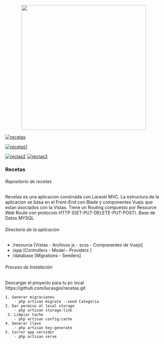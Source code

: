 <p align="center"><a href="https://laravel.com" target="_blank"><img src="https://raw.githubusercontent.com/laravel/art/master/logo-lockup/5%20SVG/2%20CMYK/1%20Full%20Color/laravel-logolockup-cmyk-red.svg" width="400"></a></p>

<a href="https://ibb.co/xgP9GhV"><img src="https://i.ibb.co/qgXq9Bb/recetas.png" alt="recetas" border="0"></a>

<a href="https://ibb.co/D4NsbRX"><img src="https://i.ibb.co/VVdrNqy/recetas1.png" alt="recetas1" border="0"></a>

<a href="https://ibb.co/jZJZ1Kz"><img src="https://i.ibb.co/wrcrxH7/rectas2.png" alt="rectas2" border="0"></a>
<a href="https://ibb.co/p4BTKmG"><img src="https://i.ibb.co/dkwvph1/rectas3.png" alt="rectas3" border="0"></a>

<h3>Recetas</h3>
<h6>Repositorio de recetas</h6>
<p>
  Recetas es una aplicacion construida con Laravel MVC. 
  La estructura de la aplicacion se basa en el Front-End con Blade y componentes Vuejs   que estan asociados con la Vistas.
  Tiene un Routing compuesto por Resource Web Route con protocolo HTTP (GET-PUT-DELETE-PUT-POST).
  Base de Datos MYSQL 
</p>

<h6>Directorio de la aplicacion</h6>
<ul>
    <li>/resource [Vistas - Archivos js - scss - Componentes de Vuejs]</li>
    <li>/app  [Controllers - Model - Providers ]</li>
    <li>/database [Migrations - Seeders]</li>
</ul>

<h6>Proceso de Instalación</h6>
<p>Descargar el proyecto para tu pc local https://github.com/lucasgio/recetas.git</p>




    1. Generar migraciones 
        - php artisan migrate --seed Categoria
    2. Dar permiso al local storage
   	    - php artisan storage:link 
     3. Limpiar Cache
        - php artisan config:cache
    4. Generar llave 
        - php artisan key:generate
    5. Correr app servidor
        - php artisan serve
